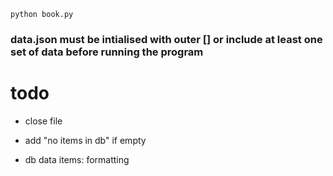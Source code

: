 `python book.py`

### data.json must be intialised with outer [] or include at least one set of data before running the program

# todo

- close file

- add "no items in db" if empty

- db data items: formatting

